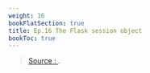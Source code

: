 ```yaml
---
weight: 16
bookFlatSection: true
title: Ep.16 The Flask session object 
bookToc: true
---
```




> [Source : ](https://pythonise.com/series/learning-flask/flask-message-flashing).
<!--stackedit_data:
eyJoaXN0b3J5IjpbLTExODM3MDUyMTldfQ==
-->